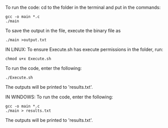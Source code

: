 
To run the code:
cd to the folder in the terminal and put in the commands:

```
gcc -o main *.c
./main
```

To save the output in the file, execute the binary file as
```
./main >output.txt
```

IN LINUX:
To ensure Execute.sh has execute permissions in the folder, run:
```
chmod u+x Execute.sh
```

To run the code, enter the following:
```
./Execute.sh
```
The outputs will be printed to 'results.txt'.


IN WINDOWS:
To run the code, enter the following:
```
gcc -o main *.c
./main > results.txt
```
The outputs will be printed to 'results.txt'.
